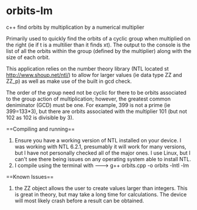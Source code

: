 # orbits-lm
c++ find orbits by multiplication by a numerical multiplier

Primarily used to quickly find the orbits of a cyclic group when multiplied on the  right (ie if t is a multilier than it finds xt). The output to the console is the list of all the orbits within the group (defined by the multiplier) along with the size of each orbit. 

This application relies on the number theory library (NTL located st http://www.shoup.net/ntl/) to allow for larger values (ie data type ZZ and ZZ_p) as well as make use of the built in gcd check.

The order of the group need not be cyclic for there to be orbits associated to the group action of multiplication; however, the greatest common deniminator (GCD) must be one. For example, 399 is not a prime (ie 399=133*3), but there are orbits associated with the multiplier 101 (but not 102 as 102 is divisible by 3).

  ==Compiling and running==
  1) Ensure you have a working version of NTL installed on your device. I was working with NTL 6.2.1, presumably it will work for many versions, but I have not personally checked all of the major ones. I use Linux, but I can't see there being issues on any operating system able to install NTL.
  2) I compile using the terminal with --->         g++ orbits.cpp -o orbits -lntl -lm
  
  ==Known Issues==
  1) the ZZ object allows the user to create values larger than integers. This is great in theory, but may take a long time for calculations. The device will most likely crash before a result can be obtained.
